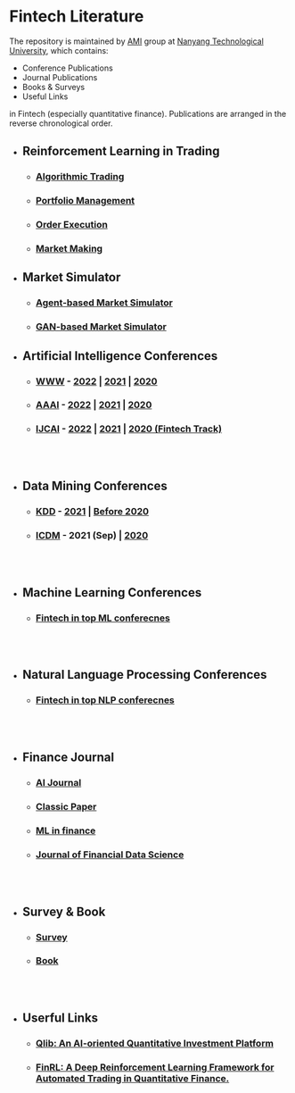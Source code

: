 # Fintech Literature
The repository is maintained by [AMI](https://personal.ntu.edu.sg/boan/) group at [Nanyang Technological University](https://www.ntu.edu.sg/), which contains:
- Conference Publications
- Journal Publications
- Books & Surveys
- Useful Links
 
in Fintech (especially quantitative finance). Publications are arranged in the reverse chronological order.
- ## Reinforcement Learning in Trading
   * ### [Algorithmic Trading](https://github.com/ai-gamer/fintech-literature/blob/main/rlt/AT/README.md)
   * ### [Portfolio Management](https://github.com/ai-gamer/fintech-literature/blob/main/rlt/PM/README.md)
   * ### [Order Execution](https://github.com/ai-gamer/fintech-literature/blob/main/rlt/OE/README.md)
   * ### [Market Making](https://github.com/ai-gamer/fintech-literature/blob/main/rlt/MM/README.md)
- ## Market Simulator
   * ### [Agent-based Market Simulator ](https://github.com/ai-gamer/fintech-literature/blob/main/rlt/MS/ABMS/README.md)
   * ### [GAN-based Market Simulator ](https://github.com/ai-gamer/fintech-literature/blob/main/rlt/MS/GBMS/README.md)

- ## Artificial Intelligence Conferences
   * ### [WWW](https://www2022.thewebconf.org/) - [2022](https://github.com/ai-gamer/fintech-literature/blob/main/conference/www22/README.md) | [2021](https://github.com/ai-gamer/fintech-literature/blob/main/conference/www21/README.md) | [2020](https://github.com/ai-gamer/fintech-literature/blob/main/conference/www20/README.md) 
   * ### [AAAI](https://aaai.org/Conferences/AAAI-22/) - [2022](https://github.com/ai-gamer/fintech-literature/blob/main/conference/aaai22/README.md) | [2021](https://github.com/ai-gamer/fintech-literature/blob/main/conference/aaai21/README.md) | [2020](https://github.com/ai-gamer/fintech-literature/blob/main/conference/aaai20/README.md)
   * ### [IJCAI](https://ijcai-21.org/) - [2022](https://github.com/ai-gamer/fintech-literature/blob/main/conference/ijcai22/README.md) |  [2021](https://github.com/ai-gamer/fintech-literature/blob/main/conference/ijcai21/README.md) |  [2020 (Fintech Track)](https://github.com/ai-gamer/fintech-literature/blob/main/conference/ijcai20/README.md)

<br> </br>
- ## Data Mining Conferences
   * ### [KDD](https://www.kdd.org/kdd2021/) - [2021](https://github.com/ai-gamer/fintech-literature/blob/main/conference/kdd21/README.md) | [ Before 2020](https://github.com/ai-gamer/fintech-literature/blob/main/conference/kdd20/README.md) 
   * ### [ICDM](https://icdm2021.auckland.ac.nz/) - 2021 (Sep) | [2020](https://github.com/ai-gamer/fintech-literature/blob/main/conference/public/icdm20/README.md)

<br> </br>

- ## Machine Learning Conferences
   * ### [Fintech in top ML conferecnes](https://github.com/ai-gamer/fintech-literature/blob/main/conference/ml/README.md)

<br> </br>

- ## Natural Language Processing Conferences
   * ### [Fintech in top NLP conferecnes](https://github.com/ai-gamer/fintech-literature/blob/main/conference/nlp/README.md)

<br> </br>

- ## Finance Journal
   * ### [AI Journal](https://github.com/ai-gamer/fintech-literature/blob/main/journal/aijournal/README.md)
   * ### [Classic Paper](https://github.com/ai-gamer/fintech-literature/blob/main/journal/classic/README.md)
   * ### [ML in finance](https://github.com/ai-gamer/fintech-literature/blob/main/journal/ml4finance/README.md)
   * ### [Journal of Financial Data Science](https://github.com/ai-gamer/fintech-literature/blob/main/journal/jfds/README.md)

<br> </br>

- ## Survey & Book
   * ### [Survey](https://github.com/ai-gamer/fintech-literature/blob/main/book&survey/survey/README.md)
   * ### [Book](https://github.com/ai-gamer/fintech-literature/blob/main/book&survey/book/README.md)

<br> </br>

- ## Userful Links
   * ### [Qlib: An AI-oriented Quantitative Investment Platform](https://github.com/microsoft/qlib)
   * ### [FinRL: A Deep Reinforcement Learning Framework for Automated Trading in Quantitative Finance.](https://github.com/AI4Finance-LLC/FinRL)


